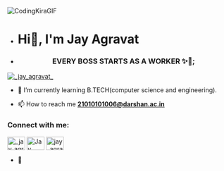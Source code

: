 ![CodingKiraGIF](https://user-images.githubusercontent.com/102980012/207538063-269bf95f-a3c2-47b5-8980-abcdeb40db95.gif)

- <h1>Hi👋, I'm  Jay Agravat</h1>

- <h3 align="center">EVERY BOSS STARTS AS A WORKER ✨🎯;</h3>

<p align="left"> <a href="https://twitter.com/_jay_agravat_" target="blank"><img src="https://img.shields.io/twitter/follow/_jay_agravat_?logo=twitter&style=for-the-badge" alt="_jay_agravat_" /></a> </p>


- 🌱 I’m currently learning B.TECH(computer science and engineering).

- 📫 How to reach me **21010101006@darshan.ac.in**

<h3 align="left">Connect with me:</h3>
<p align="left">
<a href="https://twitter.com/_Jay_Agravat_" target="blank"><img align="center" src="https://raw.githubusercontent.com/rahuldkjain/github-profile-readme-generator/master/src/images/icons/Social/twitter.svg" alt="_jay_agravat_" height="30" width="40" /></a>
<a href="[https://linkedin.com/in/Jay Agravat](https://www.linkedin.com/in/jay-agravat-43327323a/)" target="blank"><img align="center" src="https://raw.githubusercontent.com/rahuldkjain/github-profile-readme-generator/master/src/images/icons/Social/linked-in-alt.svg" alt="Jay Agravat" height="30" width="40" /></a>
<a href="https://instagram.com/jay_agravat_07" target="blank"><img align="center" src="https://raw.githubusercontent.com/rahuldkjain/github-profile-readme-generator/master/src/images/icons/Social/instagram.svg" alt="jay_agravat_07" height="30" width="40" /></a>
</p>

- 🤝

